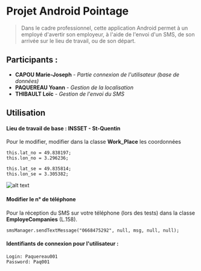 # Projet Android Pointage

> Dans le cadre professionnel, cette application Android permet à un employé d'avertir son employeur, à l'aide de l'envoi d'un SMS, de son arrivée sur le lieu de travail, ou de son départ.

## Participants :
- **CAPOU Marie-Joseph** *- Partie connexion de l'utilisateur (base de données)*
- **PAQUEREAU Yoann** *- Gestion de la localisation*
- **THIBAULT Loïc** *- Gestion de l'envoi du SMS*

## Utilisation
#### Lieu de travail de base : INSSET - St-Quentin
Pour le modifier, modifier dans la classe **Work_Place** les coordonnées
```
this.lat_no = 49.838197;
this.lon_no = 3.296236;

this.lat_se = 49.835814;
this.lon_se = 3.305382;
```
![alt text](https://i.imgur.com/qk3tI5H.png)

#### Modifier le n° de téléphone
Pour la réception du SMS sur votre téléphone (lors des tests) dans la classe **EmployeCompanies** (L.158).

`smsManager.sendTextMessage("0668475292", null, msg, null, null);`

#### Identifiants de connexion pour l'utilisateur :
```
Login: Paquereau001
Password: Paq001
```
